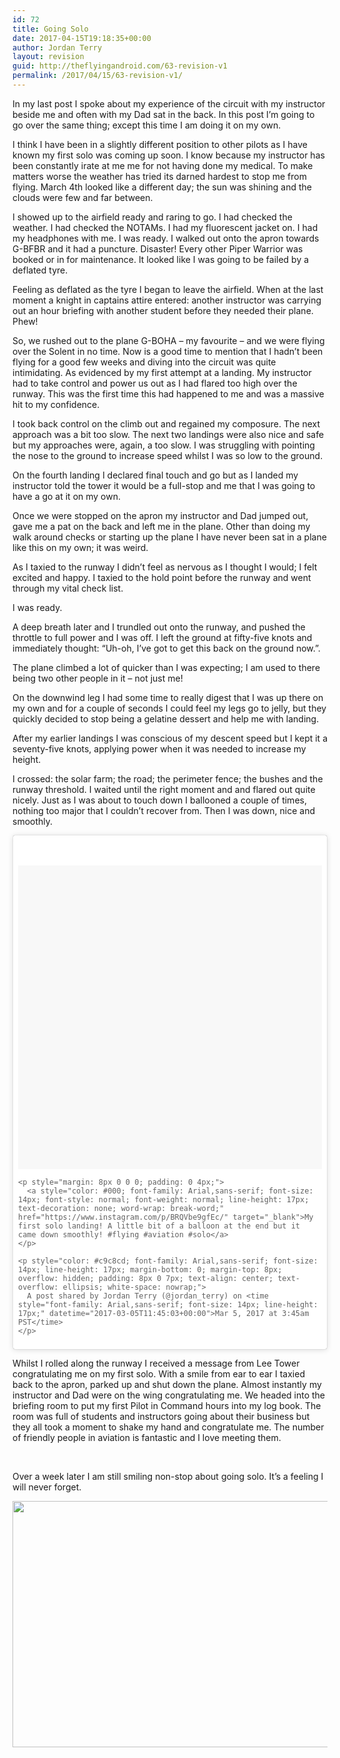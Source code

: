 ```yaml
---
id: 72
title: Going Solo
date: 2017-04-15T19:18:35+00:00
author: Jordan Terry
layout: revision
guid: http://theflyingandroid.com/63-revision-v1
permalink: /2017/04/15/63-revision-v1/
---
```

In my last post I spoke about my experience of the circuit with my instructor beside me and often with my Dad sat in the back. In this post I’m going to go over the same thing; except this time I am doing it on my own.

I think I have been in a slightly different position to other pilots as I have known my first solo was coming up soon. I know because my instructor has been constantly irate at me me for not having done my medical. To make matters worse the weather has tried its darned hardest to stop me from flying. March 4th looked like a different day; the sun was shining and the clouds were few and far between.

I showed up to the airfield ready and raring to go. I had checked the weather. I had checked the NOTAMs. I had my fluorescent jacket on. I had my headphones with me. I was ready. I walked out onto the apron towards G-BFBR and it had a puncture. Disaster! Every other Piper Warrior was booked or in for maintenance. It looked like I was going to be failed by a deflated tyre.

Feeling as deflated as the tyre I began to leave the airfield. When at the last moment a knight in captains attire entered: another instructor was carrying out an hour briefing with another student before they needed their plane. Phew!

So, we rushed out to the plane G-BOHA &#8211; my favourite &#8211; and we were flying over the Solent in no time. Now is a good time to mention that I hadn’t been flying for a good few weeks and diving into the circuit was quite intimidating. As evidenced by my first attempt at a landing. My instructor had to take control and power us out as I had flared too high over the runway. This was the first time this had happened to me and was a massive hit to my confidence.

I took back control on the climb out and regained my composure. The next approach was a bit too slow. The next two landings were also nice and safe but my approaches were, again, a too slow. I was struggling with pointing the nose to the ground to increase speed whilst I was so low to the ground.

On the fourth landing I declared final touch and go but as I landed my instructor told the tower it would be a full-stop and me that I was going to have a go at it on my own.

Once we were stopped on the apron my instructor and Dad jumped out, gave me a pat on the back and left me in the plane. Other than doing my walk around checks or starting up the plane I have never been sat in a plane like this on my own; it was weird.

As I taxied to the runway I didn’t feel as nervous as I thought I would; I felt excited and happy. I taxied to the hold point before the runway and went through my vital check list.

I was ready.

A deep breath later and I trundled out onto the runway, and pushed the throttle to full power and I was off. I left the ground at fifty-five knots and immediately thought: “Uh-oh, I’ve got to get this back on the ground now.”.

The plane climbed a lot of quicker than I was expecting; I am used to there being two other people in it &#8211; not just me!

<center>
</center>On the downwind leg I had some time to really digest that I was up there on my own and for a couple of seconds I could feel my legs go to jelly, but they quickly decided to stop being a gelatine dessert and help me with landing.

After my earlier landings I was conscious of my descent speed but I kept it a seventy-five knots, applying power when it was needed to increase my height.

I crossed: the solar farm; the road; the perimeter fence; the bushes and the runway threshold. I waited until the right moment and and flared out quite nicely. Just as I was about to touch down I ballooned a couple of times, nothing too major that I couldn’t recover from. Then I was down, nice and smoothly.

<blockquote class="instagram-media" style="background: #FFF; border: 0; border-radius: 3px; box-shadow: 0 0 1px 0 rgba(0,0,0,0.5),0 1px 10px 0 rgba(0,0,0,0.15); margin: 1px; max-width: 658px; padding: 0; width: calc(100% - 2px);" data-instgrm-captioned="" data-instgrm-version="7">
  <div style="padding: 8px;">
    <div style="background: #F8F8F8; line-height: 0; margin-top: 40px; padding: 50.0% 0; text-align: center; width: 100%;">
      &nbsp;
    </div>
    
    <p style="margin: 8px 0 0 0; padding: 0 4px;">
      <a style="color: #000; font-family: Arial,sans-serif; font-size: 14px; font-style: normal; font-weight: normal; line-height: 17px; text-decoration: none; word-wrap: break-word;" href="https://www.instagram.com/p/BRQVbe9gfEc/" target="_blank">My first solo landing! A little bit of a balloon at the end but it came down smoothly! #flying #aviation #solo</a>
    </p>
    
    <p style="color: #c9c8cd; font-family: Arial,sans-serif; font-size: 14px; line-height: 17px; margin-bottom: 0; margin-top: 8px; overflow: hidden; padding: 8px 0 7px; text-align: center; text-overflow: ellipsis; white-space: nowrap;">
      A post shared by Jordan Terry (@jordan_terry) on <time style="font-family: Arial,sans-serif; font-size: 14px; line-height: 17px;" datetime="2017-03-05T11:45:03+00:00">Mar 5, 2017 at 3:45am PST</time>
    </p>
  </div>
</blockquote>



Whilst I rolled along the runway I received a message from Lee Tower congratulating me on my first solo. With a smile from ear to ear I taxied back to the apron, parked up and shut down the plane. Almost instantly my instructor and Dad were on the wing congratulating me. We headed into the briefing room to put my first Pilot in Command hours into my log book. The room was full of students and instructors going about their business but they all took a moment to shake my hand and congratulate me. The number of friendly people in aviation is fantastic and I love meeting them.

<center>
  <br />
</center>

  
Over a week later I am still smiling non-stop about going solo. It’s a feeling I will never forget.

<img loading="lazy" class="aligncenter wp-image-66 size-large" src="http://theflyingandroid.com/wp-content/uploads/2017/03/17016911_1425955677426647_3648743872137711446_o-1024x768.jpg" alt="" width="525" height="394" srcset="http://theflyingandroid.com/wp-content/uploads/2017/03/17016911_1425955677426647_3648743872137711446_o-1024x768.jpg 1024w, http://theflyingandroid.com/wp-content/uploads/2017/03/17016911_1425955677426647_3648743872137711446_o-300x225.jpg 300w, http://theflyingandroid.com/wp-content/uploads/2017/03/17016911_1425955677426647_3648743872137711446_o-768x576.jpg 768w, http://theflyingandroid.com/wp-content/uploads/2017/03/17016911_1425955677426647_3648743872137711446_o.jpg 1440w" sizes="(max-width: 525px) 100vw, 525px" /> 

&nbsp;
